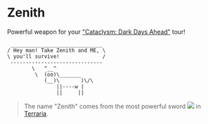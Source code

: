 # Zenith
Powerful weapon for your ["Cataclysm: Dark Days Ahead"](https://github.com/CleverRaven/Cataclysm-DDA) tour!
```
 ______________________________ 
/ Hey man! Take Zenith and ME, \
\ you'll survive!              /
 ------------------------------ 
        \   ^__^
         \  (oo)\_______
            (__)\       )\/\
                ||----w |
                ||     ||
```
> The name "Zenith" comes from the most powerful sword [![](https://static.wikia.nocookie.net/terraria_gamepedia/images/6/66/Zenith.png/revision/latest/scale-to-width-down/15?cb=20200516223829)](https://terraria.fandom.com/wiki/Zenith) in [Terraria](https://terraria.org).
